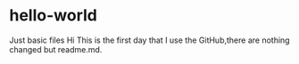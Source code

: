 # hello-world
Just basic files 
Hi This is the first day that I use the GitHub,there are nothing changed but readme.md.
